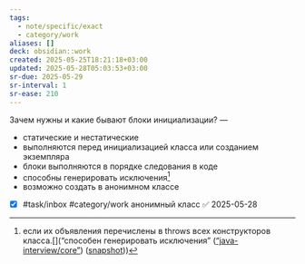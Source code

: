 ```yaml
---
tags:
  - note/specific/exact
  - category/work
aliases: []
deck: obsidian::work
created: 2025-05-25T18:21:18+03:00
updated: 2025-05-28T05:03:53+03:00
sr-due: 2025-05-29
sr-interval: 1
sr-ease: 210
---
```


Зачем нужны и какие бывают блоки инициализации?
—
- статические и нестатические
- выполняются перед инициализацией класса или созданием экземпляра
- блоки выполняются в порядке следования в коде
- способны генерировать исключения[^1]
- возможно создать в анонимном классе

- [x] #task/inbox #category/work анонимный класс ✅ 2025-05-28

[^1]: если их объявления перечислены в throws всех конструкторов класса.[](“способен генерировать исключения” ([“java-interview/core”](zotero://select/library/items/T3X9ZD57)) ([snapshot](zotero://open-pdf/library/items/2GAN5TQF?sel=ul%3Anth-child(85)%20%3E%20li%3Anth-child(4)&annotation=CRPT9R8V)))
